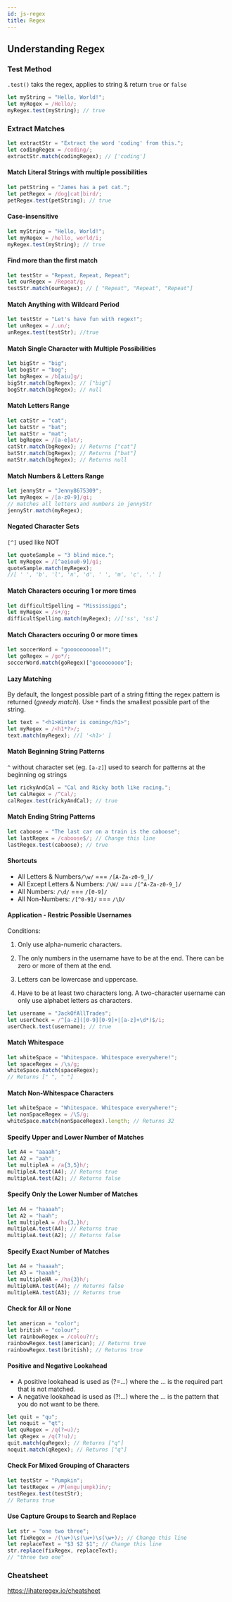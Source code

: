 ```yaml
---
id: js-regex
title: Regex
---
```


## Understanding Regex

### Test Method

`.test()` taks the regex, applies to string & return `true` or `false`

```javascript
let myString = "Hello, World!";
let myRegex = /Hello/;
myRegex.test(myString); // true
```

### Extract Matches

```javascript
let extractStr = "Extract the word 'coding' from this.";
let codingRegex = /coding/;
extractStr.match(codingRegex); // ['coding']
```

#### Match Literal Strings with multiple possibilities

```javascript
let petString = "James has a pet cat.";
let petRegex = /dog|cat|bird/;
petRegex.test(petString); // true
```

#### Case-insensitive

```javascript
let myString = "Hello, World!";
let myRegex = /hello, world/i;
myRegex.test(myString); // true
```

#### Find more than the first match

```javascript
let testStr = "Repeat, Repeat, Repeat";
let ourRegex = /Repeat/g;
testStr.match(ourRegex); // [ "Repeat", "Repeat", "Repeat"]
```

#### Match Anything with Wildcard Period

```javascript
let testStr = "Let's have fun with regex!";
let unRegex = /.un/;
unRegex.test(testStr); //true
```

#### Match Single Character with Multiple Possibilities

```javascript
let bigStr = "big";
let bogStr = "bog";
let bgRegex = /b[aiu]g/;
bigStr.match(bgRegex); // ["big"]
bogStr.match(bgRegex); // null
```

#### Match Letters Range

```javascript
let catStr = "cat";
let batStr = "bat";
let matStr = "mat";
let bgRegex = /[a-e]at/;
catStr.match(bgRegex); // Returns ["cat"]
batStr.match(bgRegex); // Returns ["bat"]
matStr.match(bgRegex); // Returns null
```

#### Match Numbers & Letters Range

```javascript
let jennyStr = "Jenny8675309";
let myRegex = /[a-z0-9]/gi;
// matches all letters and numbers in jennyStr
jennyStr.match(myRegex);
```

#### Negated Character Sets

`[^]` used like NOT

```javascript
let quoteSample = "3 blind mice.";
let myRegex = /[^aeiou0-9]/gi;
quoteSample.match(myRegex);
//[ ' ', 'b', 'l', 'n', 'd', ' ', 'm', 'c', '.' ]
```

#### Match Characters occuring 1 or more times

```javascript
let difficultSpelling = "Mississippi";
let myRegex = /s+/g;
difficultSpelling.match(myRegex); //['ss', 'ss']
```

#### Match Characters occuring 0 or more times

```javascript
let soccerWord = "goooooooooal!";
let goRegex = /go*/;
soccerWord.match(goRegex)["gooooooooo"];
```

#### Lazy Matching

By default, the longest possible part of a string fitting the regex pattern is returned (_greedy match_).
Use `*` finds the smallest possible part of the string.

```javascript
let text = "<h1>Winter is coming</h1>";
let myRegex = /<h1*?>/;
text.match(myRegex); //[ '<h1>' ]
```

#### Match Beginning String Patterns

`^` without character set (eg. `[a-z]`) used to search for patterns at the beginning og strings

```javascript
let rickyAndCal = "Cal and Ricky both like racing.";
let calRegex = /^Cal/;
calRegex.test(rickyAndCal); // true
```

#### Match Ending String Patterns

```javascript
let caboose = "The last car on a train is the caboose";
let lastRegex = /caboose$/; // Change this line
lastRegex.test(caboose); // true
```

#### Shortcuts

- All Letters & Numbers`/\w/` === `/[A-Za-z0-9_]/`
- All Except Letters & Numbers: `/\W/` === `/[^A-Za-z0-9_]/`
- All Numbers: `/\d/` === `/[0-9]/`
- All Non-Numbers: `/[^0-9]/` === `/\D/`

#### Application - Restric Possible Usernames

Conditions:

1. Only use alpha-numeric characters.

2. The only numbers in the username have to be at the end. There can be zero or more of them at the end.

3. Letters can be lowercase and uppercase.

4. Have to be at least two characters long. A two-character username can only use alphabet letters as characters.

```javascript
let username = "JackOfAllTrades";
let userCheck = /^[a-z]([0-9][0-9]+|[a-z]+\d*)$/i;
userCheck.test(username); // true
```

#### Match Whitespace

```javascript
let whiteSpace = "Whitespace. Whitespace everywhere!";
let spaceRegex = /\s/g;
whiteSpace.match(spaceRegex);
// Returns [" ", " "]
```

#### Match Non-Whitespace Characters

```javascript
let whiteSpace = "Whitespace. Whitespace everywhere!";
let nonSpaceRegex = /\S/g;
whiteSpace.match(nonSpaceRegex).length; // Returns 32
```

#### Specify Upper and Lower Number of Matches

```javascript
let A4 = "aaaah";
let A2 = "aah";
let multipleA = /a{3,5}h/;
multipleA.test(A4); // Returns true
multipleA.test(A2); // Returns false
```

#### Specify Only the Lower Number of Matches

```javascript
let A4 = "haaaah";
let A2 = "haah";
let multipleA = /ha{3,}h/;
multipleA.test(A4); // Returns true
multipleA.test(A2); // Returns false
```

#### Specify Exact Number of Matches

```javascript
let A4 = "haaaah";
let A3 = "haaah";
let multipleHA = /ha{3}h/;
multipleHA.test(A4); // Returns false
multipleHA.test(A3); // Returns true
```

#### Check for All or None

```javascript
let american = "color";
let british = "colour";
let rainbowRegex = /colou?r/;
rainbowRegex.test(american); // Returns true
rainbowRegex.test(british); // Returns true
```

#### Positive and Negative Lookahead

- A positive lookahead is used as (?=...) where the ... is the required part that is not matched.
- A negative lookahead is used as (?!...) where the ... is the pattern that you do not want to be there.

```javascript
let quit = "qu";
let noquit = "qt";
let quRegex = /q(?=u)/;
let qRegex = /q(?!u)/;
quit.match(quRegex); // Returns ["q"]
noquit.match(qRegex); // Returns ["q"]
```

#### Check For Mixed Grouping of Characters

```javascript
let testStr = "Pumpkin";
let testRegex = /P(engu|umpk)in/;
testRegex.test(testStr);
// Returns true
```

#### Use Capture Groups to Search and Replace

```javascript
let str = "one two three";
let fixRegex = /(\w+)\s(\w+)\s(\w+)/; // Change this line
let replaceText = "$3 $2 $1"; // Change this line
str.replace(fixRegex, replaceText);
// "three two one"
```

### Cheatsheet

https://ihateregex.io/cheatsheet
